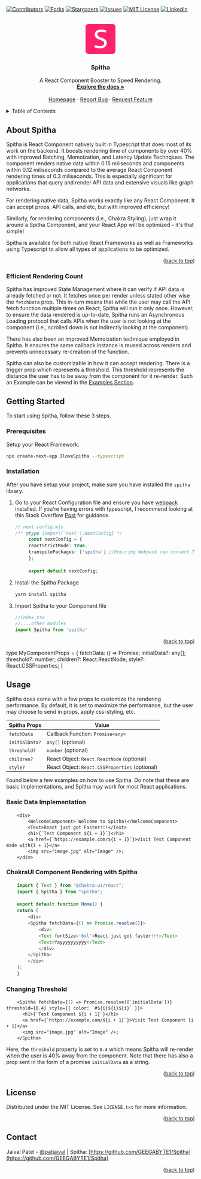 <!-- Improved compatibility of back to top link: See: https://github.com/othneildrew/Best-README-Template/pull/73 -->
<a name="readme-top"></a>
<!--
*** Thanks for checking out the Best-README-Template. If you have a suggestion
*** that would make this better, please fork the repo and create a pull request
*** or simply open an issue with the tag "enhancement".
*** Don't forget to give the project a star!
*** Thanks again! Now go create something AMAZING! :D
-->



<!-- PROJECT SHIELDS -->
<!--
*** I'm using markdown "reference style" links for readability.
*** Reference links are enclosed in brackets [ ] instead of parentheses ( ).
*** See the bottom of this document for the declaration of the reference variables
*** for contributors-url, forks-url, etc. This is an optional, concise syntax you may use.
*** https://www.markdownguide.org/basic-syntax/#reference-style-links
-->
[![Contributors][contributors-shield]][contributors-url]
[![Forks][forks-shield]][forks-url]
[![Stargazers][stars-shield]][stars-url]
[![Issues][issues-shield]][issues-url]
[![MIT License][license-shield]][license-url]
[![LinkedIn][linkedin-shield]][linkedin-url]



<!-- PROJECT LOGO -->
<br />
<div align="center">
  <a href="https://github.com/GEEGA/Best-README-Template">
    <img src="images/logo.png" alt="Logo" width="80" height="80">
  </a>

  <h3 align="center">Spitha</h3>

  <p align="center">
    A React Component Booster to Speed Rendering.
    <br />
    <a href="https://github.com/GEEGABYTE1/Spitha"><strong>Explore the docs »</strong></a>
    <br />
    <br />
    <a href="https://github.com/othneildrew/Best-README-Template">Homepage</a>
    ·
    <a href="https://github.com/GEEGABYTE1/Spitha/issues/new?labels=bug&template=bug-report---.md">Report Bug</a>
    ·
    <a href="https://github.com/GEEGABYTE1/Spitha/issues/new?labels=enhancement&template=feature-request---.md">Request Feature</a>
  </p>
</div>



<!-- TABLE OF CONTENTS -->
<details>
  <summary>Table of Contents</summary>
  <ol>
    <li>
      <a href="#about-the-project">About The Project</a>
    </li>
    <li>
      <a href="#getting-started">Getting Started</a>
      <ul>
        <li><a href="#prerequisites">Prerequisites</a></li>
        <li><a href="#installation">Installation</a></li>
      </ul>
    </li>
    <li><a href="#usage">Usage</a></li>
    <li><a href="#contact">Contact</a></li>
  </ol>
</details>



<!-- ABOUT THE PROJECT -->
## About Spitha

Spitha is React Component natively built in Typescript that does most of its work on the backend. It boosts rendering time of components by over 40% with improved Batching, Memoization, and Latency Update Technqiues. The component renders native data within 0.15 miliseconds and components within 0.12 miliseconds compared to the average React Component rendering times of 0.3 miliseconds. This is especially significant for applications that query and render API data and extensive visuals like graph networks. 


For rendering native data, Spitha works exactly like any React Component. It can accept props, API calls, and etc, but with improved efficiency!

Similarly, for rendering components (i.e., Chakra Styling), just wrap it around a Spitha Component, and your React App will be optimized - it's that simple!

Spitha is available for both native React Frameworks as well as Frameworks using Typescript to allow all types of applications to be optimized. 


<p align="right">(<a href="#readme-top">back to top</a>)</p>

### Efficient Rendering Count

Spitha has improved State Management where it can verify if API data is already fetched or not. It fetches once per render unless stated other wise the `fetchData` prop. This in-turn means that while the user may call the API fetch function multiple times on React, Spitha will run it only once. However, to ensure the data rendered is up-to-date, Spitha runs an Asynchronous Loading protocol that calls APIs when the user is not looking at the component (i.e., scrolled down is not indirectly looking at the component). 

There has also been an improved Memoization technique employed in Spitha. It ensures the same callback instance is reused across renders and prevents unnecessary re-creation of the function. 

Spitha can also be customizable in how it can accept rendering. There is a trigger prop which represents a threshold. This threshold represents the distance the user has to be away from the component for it re-render. Such an Example can be viewed in the <a href="#readme-top">Examples Section</a>.




<!-- GETTING STARTED -->
## Getting Started

To start using Spitha, follow these 3 steps.

### Prerequisites

Setup your React Framework.
  ```sh
  npx create-next-app IloveSpitha --typescript
  ```

### Installation

After you have setup your project, make sure you have installed the `spitha` library.

1. Go to your React Configuration file and ensure you have [webpack](https://webpack.js.org/guides/typescript/) installed. If you're having errors with typescript, I recommend looking at this Stack Overflow [Post](https://stackoverflow.com/questions/64592611/webpack-is-not-failing-on-typescript-error) for guidance. 
   ```typescript
   // next.config.mjs
   /** @type {import('next').NextConfig} */
        const nextConfig = {
        reactStrictMode: true,
        transpilePackages: ['spitha'] //Ensuring Webpack can convert TS package into JS
        };

        export default nextConfig;
   ```
3. Install the Spitha Package
   ```sh
   yarn install spitha
   ```
4. Import Spitha to your Component file
   ```typescript
   //index.tsx 
   //....other modules
   import Spitha from 'spitha'
   ```

<p align="right">(<a href="#readme-top">back to top</a>)</p>


type MyComponentProps = {
    fetchData: () => Promise<any>;
    initialData?: any[];
    threshold?: number;
    children?: React.ReactNode; 
    style?: React.CSSProperties;
}
<!-- USAGE EXAMPLES -->
## Usage

Spitha does come with a few props to customize the rendering performance. By default, it is set to maximize the performance, but the user may choose to send in props, apply css-styling, etc.


<center>

| Spitha Props | Value |
| ------------ | ----- |
| `fetchData`  | Callback Function: `Promise<any>` |
| `initialData?` | `any[]` (optional) |
| `threshold?` | `number` (optional) |
| `children?` | React Object: `React.ReactNode` (optional) |
| `style?` | React Object: `React.CSSProperties` (optional) |

</center>


Found below a few examples on how to use Spitha. Do note that these are basic implementations, and Spitha may work for most React applications.

### Basic Data Implementation
```tsx
    <div>
        <WelcomeComponent> Welcome to Spitha!</WelcomeComponent>
        <Text>React just got Faster!!!</Text>
        <h1>{`Test Component ${i + 1}`}</h1>
        <a href={`https://example.com/${i + 1}`}>Visit Test Component made with{i + 1}</a>
        <img src="image.jpg" alt="Image" />;
    </div> 
```

### ChakraUI Component Rendering with Spitha
```typescript
    import { Text } from "@chakra-ui/react";
    import { Spitha } from "spitha";

    export default function Home() {
    return (
        <div>
        <Spitha fetchData={() => Promise.resolve()}>
            <div>
            <Text fontSize='6xl'>React just got faster!!!</Text>
            <Text>Yayyyyyyyyyy</Text>
            </div>
        </Spitha>
        </div>
    );
    }
```

### Changing Threshold 
```tsx
    <Spitha fetchData={() => Promise.resolve(['initialData'])} threshold={0.4} style={{ color: `#${i}${i}${i}` }}>
      <h1>{`Test Component ${i + 1}`}</h1>
      <a href={`https://example.com/${i + 1}`}>Visit Test Component {i + 1}</a>
      <img src="image.jpg" alt="Image" />;
    </Spitha>

```
Here, the `threshold` property is set to `0.4` which means Spitha will re-render when the user is 40% away from the component. Note that there has also a prop sent in the form of a promise `initialData` as a string.


<p align="right">(<a href="#readme-top">back to top</a>)</p>


<!-- LICENSE -->
## License

Distributed under the MIT License. See `LICENSE.txt` for more information.

<p align="right">(<a href="#readme-top">back to top</a>)</p>



<!-- CONTACT -->
## Contact

Jaival Patel - [@patjaival](https://twitter.com/patjaival) | 
Spitha: [https://github.com/GEEGABYTE1/Spitha](https://github.com/GEEGABYTE1/Spitha)

<p align="right">(<a href="#readme-top">back to top</a>)</p>






<!-- MARKDOWN LINKS & IMAGES -->
<!-- https://www.markdownguide.org/basic-syntax/#reference-style-links -->
[contributors-shield]: https://img.shields.io/github/contributors/GEEGABYTE1/Spitha.svg?style=for-the-badge
[contributors-url]: https://github.com/GEEGABYTE1/Spitha/graphs/contributors
[forks-shield]: https://img.shields.io/github/forks/GEEGABYTE1/Spitha.svg?style=for-the-badge
[forks-url]: https://github.com/GEEGABYTE1/Spitha/network/members
[stars-shield]: https://img.shields.io/github/stars/GEEGABYTE1/Spitha.svg?style=for-the-badge
[stars-url]: https://github.com/GEEGABYTE1/Spitha/stargazers
[issues-shield]: https://img.shields.io/github/issues/GEEGABYTE1/Spitha.svg?style=for-the-badge
[issues-url]: https://github.com/GEEGABYTE1/Spitha/issues
[license-shield]: https://img.shields.io/github/license/GEEGABYTE1/Spitha.svg?style=for-the-badge
[license-url]: https://github.com/GEEGABYTE1/Spitha/blob/master/LICENSE.txt
[linkedin-shield]: https://img.shields.io/badge/-LinkedIn-black.svg?style=for-the-badge&logo=linkedin&colorB=555
[linkedin-url]: https://www.linkedin.com/in/jaivalpatel/
[product-screenshot]: images/screenshot.png
[Next.js]: https://img.shields.io/badge/next.js-000000?style=for-the-badge&logo=nextdotjs&logoColor=white
[Next-url]: https://nextjs.org/
[React.js]: https://img.shields.io/badge/React-20232A?style=for-the-badge&logo=react&logoColor=61DAFB
[React-url]: https://reactjs.org/
[Vue.js]: https://img.shields.io/badge/Vue.js-35495E?style=for-the-badge&logo=vuedotjs&logoColor=4FC08D
[Vue-url]: https://vuejs.org/
[Angular.io]: https://img.shields.io/badge/Angular-DD0031?style=for-the-badge&logo=angular&logoColor=white
[Angular-url]: https://angular.io/
[Svelte.dev]: https://img.shields.io/badge/Svelte-4A4A55?style=for-the-badge&logo=svelte&logoColor=FF3E00
[Svelte-url]: https://svelte.dev/
[Laravel.com]: https://img.shields.io/badge/Laravel-FF2D20?style=for-the-badge&logo=laravel&logoColor=white
[Laravel-url]: https://laravel.com
[Bootstrap.com]: https://img.shields.io/badge/Bootstrap-563D7C?style=for-the-badge&logo=bootstrap&logoColor=white
[Bootstrap-url]: https://getbootstrap.com
[JQuery.com]: https://img.shields.io/badge/jQuery-0769AD?style=for-the-badge&logo=jquery&logoColor=white
[JQuery-url]: https://jquery.com 